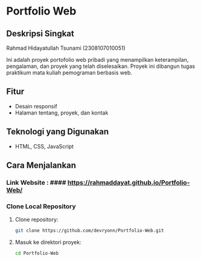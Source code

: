 # Portfolio Web

## Deskripsi Singkat

Rahmad Hidayatullah Tsunami (2308107010051)

Ini adalah proyek portofolio web pribadi yang menampilkan keterampilan, pengalaman, dan proyek yang telah diselesaikan. Proyek ini dibangun tugas praktikum mata kuliah pemograman berbasis web.


## Fitur
- Desain responsif
- Halaman tentang, proyek, dan kontak
  

## Teknologi yang Digunakan
- HTML, CSS, JavaScript


## Cara Menjalankan

### Link Website : #### https://rahmaddayat.github.io/Portfolio-Web/

### Clone Local Repository
1. Clone repository:
   ```sh
   git clone https://github.com/devryonn/Portfolio-Web.git
   ```
2. Masuk ke direktori proyek:
   ```sh
   cd Portfolio-Web
   ```
